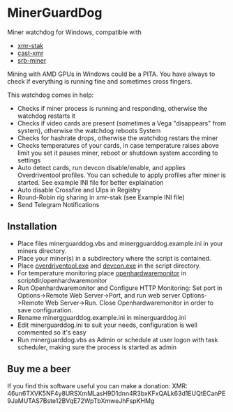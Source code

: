 # MinerGuardDog
Miner watchdog for Windows, compatible with 
* [xmr-stak](https://github.com/fireice-uk/xmr-stak)
* [cast-xmr](http://www.gandalph3000.com/)
* [srb-miner](https://bitcointalk.org/index.php?topic=3167363.0)

Mining with AMD GPUs in Windows could be a PITA. You have always to check if everything is running fine and sometimes cross fingers.

This watchdog comes in help:
* Checks if miner process is running and responding, otherwise the watchdog restarts it
* Checks if video cards are present (sometimes a Vega "disappears" from system), otherwise the watchdog reboots System
* Checks for hashrate drops, otherwise the watchdog restars the miner
* Checks temperatures of your cards, in case temperature raises above limit you set it pauses miner, reboot or shutdown system according to settings
* Auto detect cards, run devcon disable/enable, and applies Overdriventool profiles. You can schedule to apply profiles after miner is started. See example INI file for better explaination
* Auto disable Crossfire and Ulps in Registry
* Round-Robin rig sharing in xmr-stak (see Example INI file)
* Send Telegram Notifications

## Installation
* Place files minerguarddog.vbs and minergguarddog.example.ini in your miners directory.
* Place your miner(s) in a subdirectory where the script is contained.
* Place [overdriventool.exe](https://forums.guru3d.com/threads/overdriventool-tool-for-amd-gpus.416116/) and [devcon.exe](https://docs.microsoft.com/en-us/windows-hardware/drivers/devtest/devcon) in the script directory.
* For temperature monitoring place [openhardwaremonitor](http://www.openhardwaremonitor.org) in scriptdir/openhardwaremonitor
* Run Openhardwaremonitor and Configure HTTP Monitoring: Set port in Options->Remote Web Server->Port, and run web server Options->Remote Web Server->Run. Close Openhardwaremonitor in order to save configuration.
* Rename minergguarddog.example.ini in minerguarddog.ini
* Edit minerguarddog.ini to suit your needs, configuration is well commented so it's easy
* Run minerguarddog.vbs as Admin or schedule at user logon with task scheduler, making sure the process is started as admin

## Buy me a beer
If you find this software useful you can make a donation:
XMR: 46un6TXVK5NF4y8URSXmMLasH9D1dnn4R3bxKFxQALk63d1EUQtECanPE9JaMUTAS7Bste12BVqE72WpTbXmweJhFspKHMg

